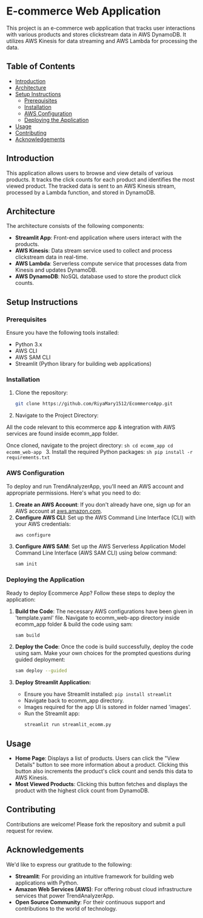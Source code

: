 # E-commerce Web Application

This project is an e-commerce web application that tracks user interactions with various products and stores clickstream data in AWS DynamoDB. It utilizes AWS Kinesis for data streaming and AWS Lambda for processing the data.

## Table of Contents
- [Introduction](#introduction)
- [Architecture](#architecture)
- [Setup Instructions](#setup-instructions)
  - [Prerequisites](#prerequisites)
  - [Installation](#installation)
  - [AWS Configuration](#aws-configuration)
  - [Deploying the Application](#deploying-the-application)
- [Usage](#usage)
- [Contributing](#contributing)
- [Acknowledgements](#acknowledgements)

## Introduction

This application allows users to browse and view details of various products. It tracks the click counts for each product and identifies the most viewed product. The tracked data is sent to an AWS Kinesis stream, processed by a Lambda function, and stored in DynamoDB.

## Architecture

The architecture consists of the following components:
- **Streamlit App**: Front-end application where users interact with the products.
- **AWS Kinesis**: Data stream service used to collect and process clickstream data in real-time.
- **AWS Lambda**: Serverless compute service that processes data from Kinesis and updates DynamoDB.
- **AWS DynamoDB**: NoSQL database used to store the product click counts.

## Setup Instructions

### Prerequisites

Ensure you have the following tools installed:
- Python 3.x
- AWS CLI
- AWS SAM CLI
- Streamlit (Python library for building web applications)

### Installation

1. Clone the repository:
    ```sh
    git clone https://github.com/RiyaMary1512/EcommerceApp.git
    ```
2. Navigate to the Project Directory: 

All the code relevant to this ecommerce app & integration with AWS services are found inside ecomm_app folder.

Once cloned, navigate to the project directory:
    ```sh
    cd ecomm_app
    cd ecomm_web-app
    ```
3. Install the required Python packages:
    ```sh
    pip install -r requirements.txt
    ```

### AWS Configuration

To deploy and run TrendAnalyzerApp, you'll need an AWS account and appropriate permissions. Here's what you need to do:

1. **Create an AWS Account**: If you don't already have one, sign up for an AWS account at [aws.amazon.com](https://aws.amazon.com).
2. **Configure AWS CLI**: Set up the AWS Command Line Interface (CLI) with your AWS credentials:
    ```bash
    aws configure
    ```
3. **Configure AWS SAM**: Set up the AWS Serverless Application Model Command Line Interface (AWS SAM CLI) using below command:
    ```bash
    sam init
    ```

### Deploying the Application

Ready to deploy Ecommerce App? Follow these steps to deploy the application:

1. **Build the Code**: The necessary AWS configurations have been given in 'template.yaml' file. Navigate to ecomm_web-app directory inside ecomm_app folder & build the code using sam:
    ```bash
    sam build
    ```
2. **Deploy the Code**: Once the code is build successfully, deploy the code using sam. Make your own choices for the prompted questions during guided deployment:
    ```bash
    sam deploy --guided
    ```

3. **Deploy Streamlit Application:**
   - Ensure you have Streamlit installed: `pip install streamlit`
   - Navigate back to ecomm_app directory.
   - Images required for the app UI is sstored in folder named 'images'. 
   - Run the Streamlit app:
     ```sh
     streamlit run streamlit_ecomm.py
     ```

## Usage

- **Home Page**: Displays a list of products. Users can click the "View Details" button to see more information about a product. Clicking this button also increments the product's click count and sends this data to AWS Kinesis.
- **Most Viewed Products**: Clicking this button fetches and displays the product with the highest click count from DynamoDB.

## Contributing

Contributions are welcome! Please fork the repository and submit a pull request for review.

## Acknowledgements

We'd like to express our gratitude to the following:

- **Streamlit**: For providing an intuitive framework for building web applications with Python.
- **Amazon Web Services (AWS)**: For offering robust cloud infrastructure services that power TrendAnalyzerApp.
- **Open Source Community**: For their continuous support and contributions to the world of technology.

